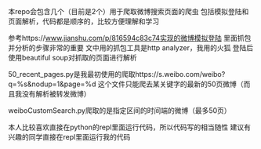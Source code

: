 本repo会包含几个（目前是2个）用于爬取微博搜索页面的爬虫
包括模拟登陆和页面解析，代码都是顺序的，比较方便理解和学习

参考https://www.jianshu.com/p/816594c83c74实现的微博模拟登陆
里面抓包并分析的步骤非常的重要
文中用的抓包工具是http analyzer，我用的火狐
登陆后使用beautiful soup对抓取的页面进行解析

50_recent_pages.py是我最初使用的爬取https://s.weibo.com/weibo?q=%s&nodup=1&page=%d
这个文件只能爬去某关键字的最新的50页微博（而且我没有解析被转发微博）

weiboCustomSearch.py爬取的是指定区间的时间端的微博（最多50页）

本人比较喜欢直接在python的repl里面运行代码，所以代码写的相当随性
建议有兴趣的同学直接在repl里面运行我的代码
